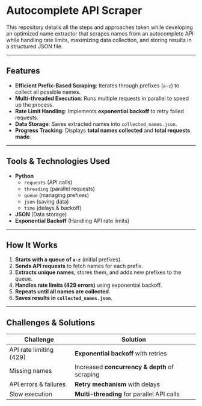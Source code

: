 # Autocomplete API Scraper

This repository details all the steps and approaches taken while developing an optimized name extractor that scrapes names from an autocomplete API while handling rate limits, maximizing data collection, and storing results in a structured JSON file.

---

## Features
- **Efficient Prefix-Based Scraping**: Iterates through prefixes (`a-z`) to collect all possible names.
- **Multi-threaded Execution**: Runs multiple requests in parallel to speed up the process.
- **Rate Limit Handling**: Implements **exponential backoff** to retry failed requests.
- **Data Storage**: Saves extracted names into `collected_names.json`.
- **Progress Tracking**: Displays **total names collected** and **total requests made**.

---

## Tools & Technologies Used

- **Python**
  - `requests` (API calls)
  - `threading` (parallel requests)
  - `queue` (managing prefixes)
  - `json` (saving data)
  - `time` (delays & backoff)
- **JSON** (Data storage)
- **Exponential Backoff** (Handling API rate limits)

---

## How It Works

1. **Starts with a queue of `a-z`** (initial prefixes).
2. **Sends API requests** to fetch names for each prefix.
3. **Extracts unique names**, stores them, and adds new prefixes to the queue.
4. **Handles rate limits (429 errors)** using exponential backoff.
5. **Repeats until all names are collected**.
6. **Saves results in `collected_names.json`**.

---

## Challenges & Solutions

| **Challenge**            | **Solution** |
|--------------------------|-------------|
| API rate limiting (429)  | **Exponential backoff** with retries |
| Missing names            | Increased **concurrency & depth** of scraping |
| API errors & failures    | **Retry mechanism** with delays |
| Slow execution           | **Multi-threading** for parallel API calls |
